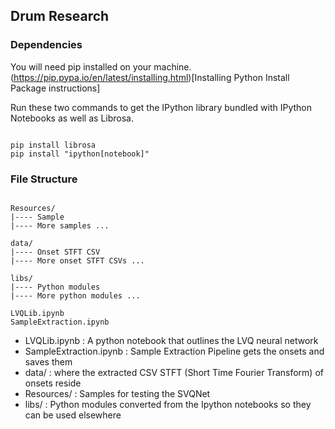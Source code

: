 ## Drum Research


### Dependencies 
You will need pip installed on your machine. (https://pip.pypa.io/en/latest/installing.html)[Installing Python Install Package instructions]

Run these two commands to get the IPython library bundled with IPython Notebooks as well as Librosa.

```

pip install librosa
pip install "ipython[notebook]"

```

### File Structure

```

Resources/
|---- Sample
|---- More samples ...

data/
|---- Onset STFT CSV
|---- More onset STFT CSVs ...

libs/
|---- Python modules 
|---- More python modules ...

LVQLib.ipynb
SampleExtraction.ipynb

```

- LVQLib.ipynb : A python notebook that outlines the LVQ neural network
- SampleExtraction.ipynb : Sample Extraction Pipeline gets the onsets and saves them
- data/ : where the extracted CSV STFT (Short Time Fourier Transform) of onsets reside
- Resources/ : Samples for testing the SVQNet
- libs/ : Python modules converted from the Ipython notebooks so they can be used elsewhere